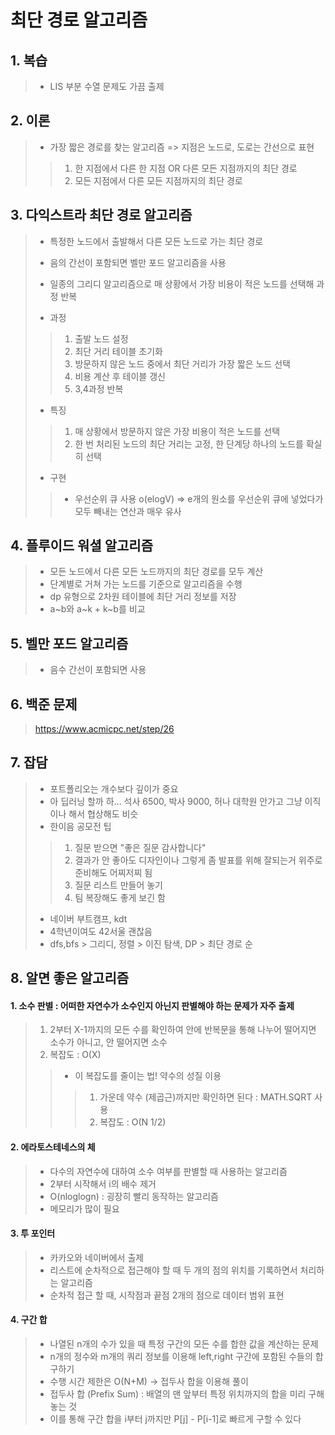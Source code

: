 최단 경로 알고리즘
============================

## 1. 복습
> - LIS 부분 수열 문제도 가끔 출제


## 2. 이론
> - 가장 짧은 경로를 찾는 알고리즘 => 지점은 노드로, 도로는 간선으로 표현
>  >  1. 한 지점에서 다른 한 지점 OR 다른 모든 지점까지의 최단 경로
>  >  2. 모든 지점에서 다른 모든 지점까지의 최단 경로

## 3. 다익스트라 최단 경로 알고리즘
> - 특정한 노드에서 출발해서 다른 모든 노드로 가는 최단 경로
> - 음의 간선이 포함되면 벨만 포드 알고리즘을 사용
> - 일종의 그리디 알고리즘으로 매 상황에서 가장 비용이 적은 노드를 선택해 과정 반복
>
> - 과정
>  >  1. 출발 노드 설정
>  >  2. 최단 거리 테이블 초기화
>  >  3. 방문하지 않은 노드 중에서 최단 거리가 가장 짧은 노드 선택
>  >  4. 비용 계산 후 테이블 갱신
>  >  5. 3,4과정 반복
>
> - 특징
> > 1. 매 상황에서 방문하지 않은 가장 비용이 적은 노드를 선택
> > 2. 한 번 처리된 노드의 최단 거리는 고정, 한 단계당 하나의 노드를 확실히 선택
>
> - 구현
> > - 우선순위 큐 사용 o(elogV) => e개의  원소를 우선순위 큐에 넣었다가 모두 빼내는 연산과 매우 유사

## 4. 플루이드 워셜 알고리즘
> - 모든 노드에서 다른 모든 노드까지의 최단 경로를 모두 계산
> - 단계별로 거쳐 가는 노드를 기준으로 알고리즘을 수행
> - dp 유형으로 2차원 테이블에 최단 거리 정보를 저장
> - a~b와  a~k + k~b를 비교

## 5. 벨만 포드 알고리즘
> - 음수 간선이 포함되면 사용

## 6. 백준 문제
> https://www.acmicpc.net/step/26


## 7. 잡담
> - 포트폴리오는 개수보다 깊이가 중요
> - 아 딥러닝 할까 하... 석사 6500, 박사 9000, 허나 대학원 안가고 그냥 이직이나 해서 협상해도 비슷
> - 한이음 공모전 팁 
> > 1. 질문 받으면 "좋은 질문 감사합니다"
> > 2. 결과가 안 좋아도 디자인이나 그렇게 좀 발표를 위해 잘되는거 위주로 준비해도 어찌저찌 됨
> > 3. 질문 리스트 만들어 놓기
> > 4. 팀 복장해도 좋게 보긴 함
> - 네이버 부트캠프, kdt
> - 4학년이여도 42서울 괜찮음
> - dfs,bfs > 그리디, 정렬 > 이진 탐색, DP > 최단 경로 순

## 8. 알면 좋은 알고리즘
#### 1. 소수 판별 : 어떠한 자연수가 소수인지 아닌지 판별해야 하는 문제가 자주 출제
> 1. 2부터 X-1까지의 모든 수를 확인하여 안에 반복문을 통해 나누어 떨어지면 소수가 아니고, 안 떨어지면 소수
> 2. 복잡도 : O(X)
>  > - 이 복잡도를 줄이는 법! 약수의 성질 이용
>  >  > 1.  가운데 약수 (제곱근)까지만 확인하면 된다 : MATH.SQRT 사용
>  >  > 2.  복잡도 : O(N 1/2)
#### 2. 에라토스테네스의 체
> - 다수의 자연수에 대하여 소수 여부를 판별할 때 사용하는 알고리즘
> - 2부터 시작해서 i의 배수 제거
> - O(nloglogn) : 굉장히 빨리 동작하는 알고리즘
> - 메모리가 많이 필요
#### 3. 투 포인터
> - 카카오와 네이버에서 출제
> - 리스트에 순차적으로 접근해야 할 때 두 개의 점의 위치를 기록하면서 처리하는 알고리즘
> - 순차적 접근 할 때, 시작점과 끝점 2개의 점으로 데이터 범위 표현
#### 4. 구간 합
> - 나열된 n개의 수가 있을 때 특정 구간의 모든 수를 합한 값을 계산하는 문제
> - n개의 정수와 m개의 쿼리 정보를 이용해 left,right 구간에 포함된 수들의 합 구하기
> - 수행 시간 제한은 O(N+M) -> 접두사 합을 이용해 풀이
> - 접두사 합 (Prefix Sum) : 배열의 맨 앞부터 특정 위치까지의 합을 미리 구해 놓는 것
> - 이를 통해 구간 합을 i부터 j까지만 P[j] - P[i-1]로 빠르게 구할 수 있다
> 
